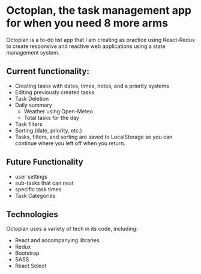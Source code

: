 # Octoplan, the task management app for when you need 8 more arms

Octoplan is a to-do list app that I am creating as practice using React-Redux to create responsive and reactive web applications using a state management system.

## Current functionality:

- Creating tasks with dates, times, notes, and a priority systems
- Editing previously created tasks
- Task Deletion
- Daily summary
  - Weather using Open-Meteo
  - Total tasks for the day
- Task filters
- Sorting (date, priority, etc.)
- Tasks, filters, and sorting are saved to LocalStorage so you can continue where you left off when you return.

## Future Functionality

- user settings
- sub-tasks that can nest
- specific task times
- Task Categories

## Technologies

Octoplan uses a variety of tech in its code, including:

- React and accompanying libraries
- Redux
- Bootstrap
- SASS
- React Select
